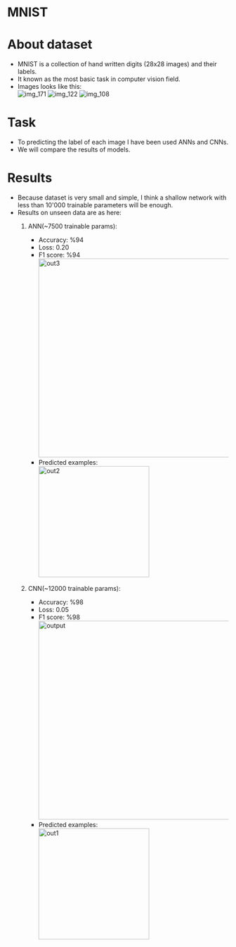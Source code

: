 # MNIST

# About dataset
  - MNIST is a collection of hand written digits (28x28 images) and their labels.
  - It known as the most basic task in computer vision field.
  - Images looks like this:  
![img_171](https://github.com/user-attachments/assets/5b5fc447-c4ed-4d9c-b183-69f17b90f53c)  ![img_122](https://github.com/user-attachments/assets/d5cc9e72-b58b-4b88-b418-9026e5ce3066)  ![img_108](https://github.com/user-attachments/assets/4c09f8c6-6ac0-402e-bade-b1829aaffe68)


# Task
  - To predicting the label of each image I have been used ANNs and CNNs.
  - We will compare the results of models.

# Results
- Because dataset is very small and simple, I think a shallow network with less than 10'000 trainable parameters will be enough.
- Results on unseen data are as here:
  1. ANN(~7500 trainable params):
       - Accuracy: %94
       - Loss: 0.20
       - F1 score: %94
         <img width="1224" height="451" alt="out3" src="https://github.com/user-attachments/assets/897de85b-9399-4d3e-8d2b-fa6d8c0b6d7a" />
       - Predicted examples:  
         <img width="252" height="252" alt="out2" src="https://github.com/user-attachments/assets/d97a09e1-cf48-497e-9c4a-4af93f64b769" />


  2. CNN(~12000 trainable params):
       - Accuracy: %98
       - Loss: 0.05
       - F1 score: %98
          <img width="1215" height="451" alt="output" src="https://github.com/user-attachments/assets/3ea7f9e0-61e7-4290-90f7-099ca1ad6ede" />
       - Predicted examples:  
          <img width="252" height="252" alt="out1" src="https://github.com/user-attachments/assets/9bcbfed9-f381-4334-8685-1dd97a5944e0" />

